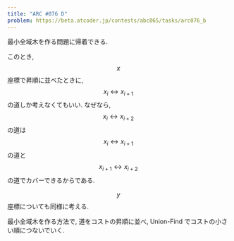 ```yaml
---
title: "ARC #076 D"
problem: https://beta.atcoder.jp/contests/abc065/tasks/arc076_b
---
```

最小全域木を作る問題に帰着できる.

このとき, $$ x $$ 座標で昇順に並べたときに, $$ x_i \leftrightarrow x_{i+1} $$ の道しか考えなくてもいい. なぜなら, $$ x_i \leftrightarrow x_{i+2} $$ の道は $$ x_i \leftrightarrow x_{i+1} $$ の道と $$ x_{i+1} \leftrightarrow x_{i+2} $$ の道でカバーできるからである.

$$ y $$ 座標についても同様に考える.

最小全域木を作る方法で, 道をコストの昇順に並べ, Union-Find でコストの小さい順につないでいく.
